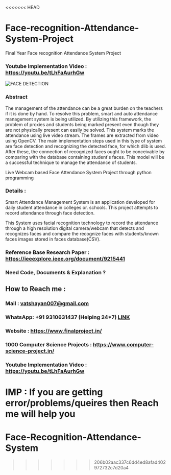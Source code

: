 <<<<<<< HEAD
# Face-recognition-Attendance-System-Project
Final Year Face recognition Attendance System Project 

### Youtube Implementation Video : https://youtu.be/tLhFaAurhGw


![FACE DETECTION](https://user-images.githubusercontent.com/28294942/166667109-d2024d8c-9aec-44ed-93f8-8f1d9b66098a.png)


### Abstract 

The management of the attendance can be a great burden on the teachers if it is done by hand. To resolve this problem, smart and auto attendance management system is being utilized. By utilizing this framework, the problem of proxies and students being marked present even though they are not physically present can easily be solved. This system marks the attendance using live video stream. The frames are extracted from video using OpenCV. The main implementation steps used in this type of system are face detection and recognizing the detected face, for which dlib is used. After these, the connection of recognized faces ought to be conceivable by comparing with the database containing student's faces. This model will be a successful technique to manage the attendance of students.

Live Webcam based Face Attendance System Project through python programming

### Details :

Smart Attendance Management System is an application developed for daily student attendance in colleges or. schools. This project attempts to record attendance through face detection.

This System uses facial recognition technology to record the attendance through a high resolution digital camera/webcam that detects and recognizes faces and compare the recognize faces with students/known faces images stored in faces database(CSV).

### Reference Base Research Paper : https://ieeexplore.ieee.org/document/9215441

### Need Code, Documents & Explanation ? 

## How to Reach me :

### Mail : vatshayan007@gmail.com 

### WhatsApp: **+91 9310631437** (Helping 24*7) **[LINK](https://wa.me/message/CHWN2AHCPMAZK1)** 

### Website : https://www.finalproject.in/

### 1000 Computer Science Projects : https://www.computer-science-project.in/

### Youtube Implementation Video : https://youtu.be/tLhFaAurhGw

IMP : If you are getting error/problems/queires then Reach me will help you
=======
# Face-Recognition-Attendance-System
>>>>>>> 206b02aac337c6dd4ed8afad402972732c7d20a4
